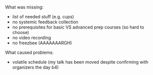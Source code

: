 What was missing:
  * list of needed stuff (e.g. cups)
  * no systemic feedback collection
  * no prerequisites for basic VS advanced prep courses (so hard to choose)
  * no video recording
  * no freezbee (AAAAAAARGH)

What caused problems:
  * volatile schedule (my talk has been moved despite confirming with organizers the day b4)
